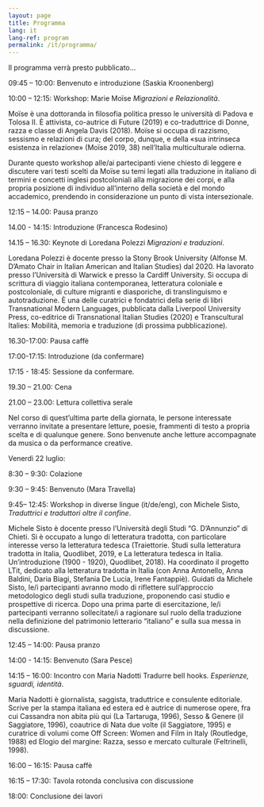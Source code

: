 ```yaml
---
layout: page
title: Programma
lang: it
lang-ref: program
permalink: /it/programma/
---
```


Il programma verrà presto pubblicato...


09:45 – 10:00: Benvenuto e introduzione (Saskia Kroonenberg)

10:00 – 12:15: Workshop: Marie Moïse _Migrazioni e Relazionalità_.

Moïse è una dottoranda in filosofia politica presso le università di Padova e Tolosa II. È
attivista, co-autrice di Future (2019) e co-traduttrice di Donne, razza e classe di Angela Davis
(2018). Moïse si occupa di razzismo, sessismo e relazioni di cura; del corpo, dunque, e della
«sua intrinseca esistenza in relazione» (Moïse 2019, 38) nell’Italia multiculturale odierna.

Durante questo workshop alle/ai partecipanti viene chiesto di leggere e discutere vari testi scelti
da Moïse su temi legati alla traduzione in italiano di termini e concetti inglesi postcoloniali alla
migrazione dei corpi, e alla propria posizione di individuo all’interno della società e del mondo
accademico, prendendo in considerazione un punto di vista intersezionale. 

12:15 – 14.00: Pausa pranzo

14.00 - 14:15: Introduzione (Francesca Rodesino)

14.15 – 16.30: Keynote di Loredana Polezzi _Migrazioni e traduzioni_.

Loredana Polezzi è docente presso la Stony Brook University (Alfonse M. D’Amato Chair in
Italian American and Italian Studies) dal 2020. Ha lavorato presso l’Università di Warwick e
presso la Cardiff University. Si occupa di scrittura di viaggio italiana contemporanea,
letteratura coloniale e postcoloniale, di culture migranti e diasporiche, di translinguismo e
autotraduzione. È una delle curatrici e fondatrici della serie di libri Transnational Modern
Languages, pubblicata dalla Liverpool University Press, co-editrice di Transnational Italian
Studies (2020) e Transcultural Italies: Mobilità, memoria e traduzione (di prossima
pubblicazione). 

16.30-17:00: Pausa caffè

17:00-17:15: Introduzione (da confermare)

17:15 - 18:45: Sessione da confermare.

19.30 – 21.00: Cena

21.00 – 23.00: Lettura collettiva serale

Nel corso di quest’ultima parte della giornata, le persone interessate verranno invitate a
presentare letture, poesie, frammenti di testo a propria scelta e di qualunque genere. Sono
benvenute anche letture accompagnate da musica o da performance creative. 

Venerdì 22 luglio:

8:30 – 9:30: Colazione

9:30 – 9:45: Benvenuto (Mara Travella)

9:45– 12:45: Workshop in diverse lingue (it/de/eng), con Michele Sisto, _Traduttrici e
traduttori oltre il confine_.

Michele Sisto è docente presso l’Università degli Studi “G. D’Annunzio” di Chieti. Si è
occupato a lungo di letteratura tradotta, con particolare interesse verso la letteratura tedesca
(Traiettorie. Studi sulla letteratura tradotta in Italia, Quodlibet, 2019, e La letteratura tedesca
in Italia. Un’introduzione (1900 - 1920), Quodlibet, 2018). Ha coordinato il progetto LTit,
dedicato alla letteratura tradotta in Italia (con Anna Antonello, Anna Baldini, Daria Biagi,
Stefania De Lucia, Irene Fantappiè).
Guidati da Michele Sisto, le/i partecipanti avranno modo di riflettere sull’approccio
metodologico degli studi sulla traduzione, proponendo casi studio e prospettive di ricerca. Dopo
una prima parte di esercitazione, le/i partecipanti verranno sollecitate/i a ragionare sul ruolo
della traduzione nella definizione del patrimonio letterario “italiano” e sulla sua messa in
discussione.

12:45 – 14:00: Pausa pranzo

14:00 - 14:15: Benvenuto (Sara Pesce)

14:15 – 16:00: Incontro con Maria Nadotti Tradurre bell hooks. _Esperienze, sguardi, identità_. 

Maria Nadotti è giornalista, saggista, traduttrice e consulente editoriale. Scrive per la stampa
italiana ed estera ed è autrice di numerose opere, fra cui Cassandra non abita più qui (La
Tartaruga, 1996), Sesso & Genere (il Saggiatore, 1996), coautrice di Nata due volte (il
Saggiatore, 1995) e curatrice di volumi come Off Screen: Women and Film in Italy (Routledge,
1988) ed Elogio del margine: Razza, sesso e mercato culturale (Feltrinelli, 1998).
 
16:00 – 16:15: Pausa caffè

16:15 – 17:30: Tavola rotonda conclusiva con discussione

18:00: Conclusione dei lavori
